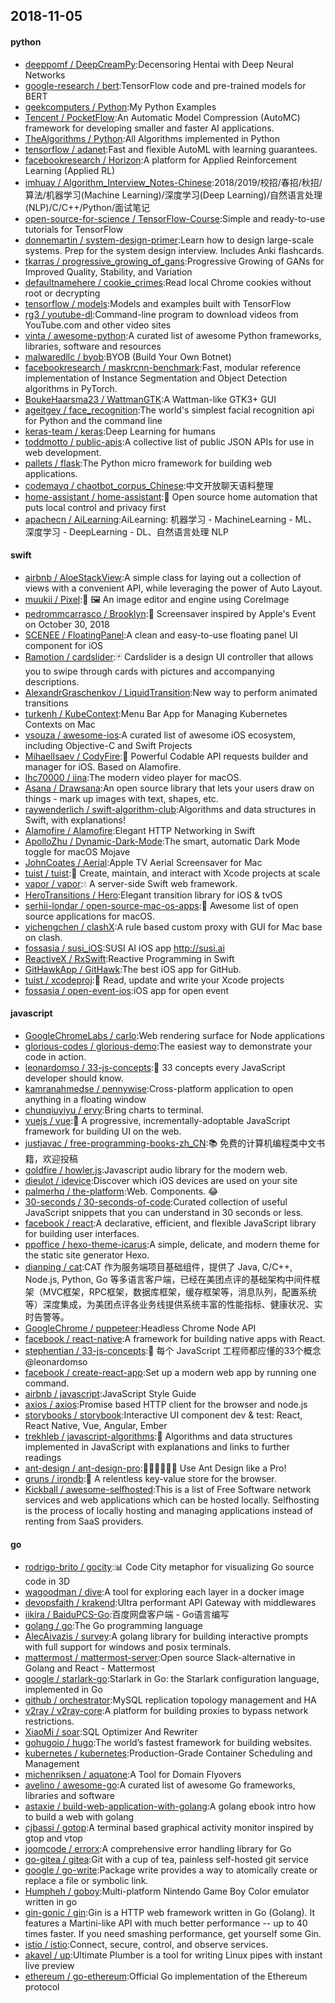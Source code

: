## 2018-11-05

#### python
* [deeppomf / DeepCreamPy](https://github.com/deeppomf/DeepCreamPy):Decensoring Hentai with Deep Neural Networks
* [google-research / bert](https://github.com/google-research/bert):TensorFlow code and pre-trained models for BERT
* [geekcomputers / Python](https://github.com/geekcomputers/Python):My Python Examples
* [Tencent / PocketFlow](https://github.com/Tencent/PocketFlow):An Automatic Model Compression (AutoMC) framework for developing smaller and faster AI applications.
* [TheAlgorithms / Python](https://github.com/TheAlgorithms/Python):All Algorithms implemented in Python
* [tensorflow / adanet](https://github.com/tensorflow/adanet):Fast and flexible AutoML with learning guarantees.
* [facebookresearch / Horizon](https://github.com/facebookresearch/Horizon):A platform for Applied Reinforcement Learning (Applied RL)
* [imhuay / Algorithm_Interview_Notes-Chinese](https://github.com/imhuay/Algorithm_Interview_Notes-Chinese):2018/2019/校招/春招/秋招/算法/机器学习(Machine Learning)/深度学习(Deep Learning)/自然语言处理(NLP)/C/C++/Python/面试笔记
* [open-source-for-science / TensorFlow-Course](https://github.com/open-source-for-science/TensorFlow-Course):Simple and ready-to-use tutorials for TensorFlow
* [donnemartin / system-design-primer](https://github.com/donnemartin/system-design-primer):Learn how to design large-scale systems. Prep for the system design interview. Includes Anki flashcards.
* [tkarras / progressive_growing_of_gans](https://github.com/tkarras/progressive_growing_of_gans):Progressive Growing of GANs for Improved Quality, Stability, and Variation
* [defaultnamehere / cookie_crimes](https://github.com/defaultnamehere/cookie_crimes):Read local Chrome cookies without root or decrypting
* [tensorflow / models](https://github.com/tensorflow/models):Models and examples built with TensorFlow
* [rg3 / youtube-dl](https://github.com/rg3/youtube-dl):Command-line program to download videos from YouTube.com and other video sites
* [vinta / awesome-python](https://github.com/vinta/awesome-python):A curated list of awesome Python frameworks, libraries, software and resources
* [malwaredllc / byob](https://github.com/malwaredllc/byob):BYOB (Build Your Own Botnet)
* [facebookresearch / maskrcnn-benchmark](https://github.com/facebookresearch/maskrcnn-benchmark):Fast, modular reference implementation of Instance Segmentation and Object Detection algorithms in PyTorch.
* [BoukeHaarsma23 / WattmanGTK](https://github.com/BoukeHaarsma23/WattmanGTK):A Wattman-like GTK3+ GUI
* [ageitgey / face_recognition](https://github.com/ageitgey/face_recognition):The world's simplest facial recognition api for Python and the command line
* [keras-team / keras](https://github.com/keras-team/keras):Deep Learning for humans
* [toddmotto / public-apis](https://github.com/toddmotto/public-apis):A collective list of public JSON APIs for use in web development.
* [pallets / flask](https://github.com/pallets/flask):The Python micro framework for building web applications.
* [codemayq / chaotbot_corpus_Chinese](https://github.com/codemayq/chaotbot_corpus_Chinese):中文开放聊天语料整理
* [home-assistant / home-assistant](https://github.com/home-assistant/home-assistant):🏡
Open source home automation that puts local control and privacy first
* [apachecn / AiLearning](https://github.com/apachecn/AiLearning):AiLearning: 机器学习 - MachineLearning - ML、深度学习 - DeepLearning - DL、自然语言处理 NLP

#### swift
* [airbnb / AloeStackView](https://github.com/airbnb/AloeStackView):A simple class for laying out a collection of views with a convenient API, while leveraging the power of Auto Layout.
* [muukii / Pixel](https://github.com/muukii/Pixel):🎨
🖼
An image editor and engine using CoreImage
* [pedrommcarrasco / Brooklyn](https://github.com/pedrommcarrasco/Brooklyn):🍎
Screensaver inspired by Apple's Event on October 30, 2018
* [SCENEE / FloatingPanel](https://github.com/SCENEE/FloatingPanel):A clean and easy-to-use floating panel UI component for iOS
* [Ramotion / cardslider](https://github.com/Ramotion/cardslider):🃏
Cardslider is a design UI controller that allows you to swipe through cards with pictures and accompanying descriptions.
* [AlexandrGraschenkov / LiquidTransition](https://github.com/AlexandrGraschenkov/LiquidTransition):New way to perform animated transitions
* [turkenh / KubeContext](https://github.com/turkenh/KubeContext):Menu Bar App for Managing Kubernetes Contexts on Mac
* [vsouza / awesome-ios](https://github.com/vsouza/awesome-ios):A curated list of awesome iOS ecosystem, including Objective-C and Swift Projects
* [MihaelIsaev / CodyFire](https://github.com/MihaelIsaev/CodyFire):🌸
Powerful Codable API requests builder and manager for iOS. Based on Alamofire.
* [lhc70000 / iina](https://github.com/lhc70000/iina):The modern video player for macOS.
* [Asana / Drawsana](https://github.com/Asana/Drawsana):An open source library that lets your users draw on things - mark up images with text, shapes, etc.
* [raywenderlich / swift-algorithm-club](https://github.com/raywenderlich/swift-algorithm-club):Algorithms and data structures in Swift, with explanations!
* [Alamofire / Alamofire](https://github.com/Alamofire/Alamofire):Elegant HTTP Networking in Swift
* [ApolloZhu / Dynamic-Dark-Mode](https://github.com/ApolloZhu/Dynamic-Dark-Mode):The smart, automatic Dark Mode toggle for macOS Mojave
* [JohnCoates / Aerial](https://github.com/JohnCoates/Aerial):Apple TV Aerial Screensaver for Mac
* [tuist / tuist](https://github.com/tuist/tuist):🚀
Create, maintain, and interact with Xcode projects at scale
* [vapor / vapor](https://github.com/vapor/vapor):💧
A server-side Swift web framework.
* [HeroTransitions / Hero](https://github.com/HeroTransitions/Hero):Elegant transition library for iOS & tvOS
* [serhii-londar / open-source-mac-os-apps](https://github.com/serhii-londar/open-source-mac-os-apps):🚀
Awesome list of open source applications for macOS.
* [yichengchen / clashX](https://github.com/yichengchen/clashX):A rule based custom proxy with GUI for Mac base on clash.
* [fossasia / susi_iOS](https://github.com/fossasia/susi_iOS):SUSI AI iOS app http://susi.ai
* [ReactiveX / RxSwift](https://github.com/ReactiveX/RxSwift):Reactive Programming in Swift
* [GitHawkApp / GitHawk](https://github.com/GitHawkApp/GitHawk):The best iOS app for GitHub.
* [tuist / xcodeproj](https://github.com/tuist/xcodeproj):📝
Read, update and write your Xcode projects
* [fossasia / open-event-ios](https://github.com/fossasia/open-event-ios):iOS app for open event

#### javascript
* [GoogleChromeLabs / carlo](https://github.com/GoogleChromeLabs/carlo):Web rendering surface for Node applications
* [glorious-codes / glorious-demo](https://github.com/glorious-codes/glorious-demo):The easiest way to demonstrate your code in action.
* [leonardomso / 33-js-concepts](https://github.com/leonardomso/33-js-concepts):📜
33 concepts every JavaScript developer should know.
* [kamranahmedse / pennywise](https://github.com/kamranahmedse/pennywise):Cross-platform application to open anything in a floating window
* [chunqiuyiyu / ervy](https://github.com/chunqiuyiyu/ervy):Bring charts to terminal.
* [vuejs / vue](https://github.com/vuejs/vue):🖖
A progressive, incrementally-adoptable JavaScript framework for building UI on the web.
* [justjavac / free-programming-books-zh_CN](https://github.com/justjavac/free-programming-books-zh_CN):📚
免费的计算机编程类中文书籍，欢迎投稿
* [goldfire / howler.js](https://github.com/goldfire/howler.js):Javascript audio library for the modern web.
* [dieulot / idevice](https://github.com/dieulot/idevice):Discover which iOS devices are used on your site
* [palmerhq / the-platform](https://github.com/palmerhq/the-platform):Web. Components.
😂
* [30-seconds / 30-seconds-of-code](https://github.com/30-seconds/30-seconds-of-code):Curated collection of useful JavaScript snippets that you can understand in 30 seconds or less.
* [facebook / react](https://github.com/facebook/react):A declarative, efficient, and flexible JavaScript library for building user interfaces.
* [ppoffice / hexo-theme-icarus](https://github.com/ppoffice/hexo-theme-icarus):A simple, delicate, and modern theme for the static site generator Hexo.
* [dianping / cat](https://github.com/dianping/cat):CAT 作为服务端项目基础组件，提供了 Java, C/C++, Node.js, Python, Go 等多语言客户端，已经在美团点评的基础架构中间件框架（MVC框架，RPC框架，数据库框架，缓存框架等，消息队列，配置系统等）深度集成，为美团点评各业务线提供系统丰富的性能指标、健康状况、实时告警等。
* [GoogleChrome / puppeteer](https://github.com/GoogleChrome/puppeteer):Headless Chrome Node API
* [facebook / react-native](https://github.com/facebook/react-native):A framework for building native apps with React.
* [stephentian / 33-js-concepts](https://github.com/stephentian/33-js-concepts):📜
每个 JavaScript 工程师都应懂的33个概念 @leonardomso
* [facebook / create-react-app](https://github.com/facebook/create-react-app):Set up a modern web app by running one command.
* [airbnb / javascript](https://github.com/airbnb/javascript):JavaScript Style Guide
* [axios / axios](https://github.com/axios/axios):Promise based HTTP client for the browser and node.js
* [storybooks / storybook](https://github.com/storybooks/storybook):Interactive UI component dev & test: React, React Native, Vue, Angular, Ember
* [trekhleb / javascript-algorithms](https://github.com/trekhleb/javascript-algorithms):📝
Algorithms and data structures implemented in JavaScript with explanations and links to further readings
* [ant-design / ant-design-pro](https://github.com/ant-design/ant-design-pro):👨🏻‍💻👩🏻‍💻 Use Ant Design like a Pro!
* [gruns / irondb](https://github.com/gruns/irondb):🔩
A relentless key-value store for the browser.
* [Kickball / awesome-selfhosted](https://github.com/Kickball/awesome-selfhosted):This is a list of Free Software network services and web applications which can be hosted locally. Selfhosting is the process of locally hosting and managing applications instead of renting from SaaS providers.

#### go
* [rodrigo-brito / gocity](https://github.com/rodrigo-brito/gocity):📊
Code City metaphor for visualizing Go source code in 3D
* [wagoodman / dive](https://github.com/wagoodman/dive):A tool for exploring each layer in a docker image
* [devopsfaith / krakend](https://github.com/devopsfaith/krakend):Ultra performant API Gateway with middlewares
* [iikira / BaiduPCS-Go](https://github.com/iikira/BaiduPCS-Go):百度网盘客户端 - Go语言编写
* [golang / go](https://github.com/golang/go):The Go programming language
* [AlecAivazis / survey](https://github.com/AlecAivazis/survey):A golang library for building interactive prompts with full support for windows and posix terminals.
* [mattermost / mattermost-server](https://github.com/mattermost/mattermost-server):Open source Slack-alternative in Golang and React - Mattermost
* [google / starlark-go](https://github.com/google/starlark-go):Starlark in Go: the Starlark configuration language, implemented in Go
* [github / orchestrator](https://github.com/github/orchestrator):MySQL replication topology management and HA
* [v2ray / v2ray-core](https://github.com/v2ray/v2ray-core):A platform for building proxies to bypass network restrictions.
* [XiaoMi / soar](https://github.com/XiaoMi/soar):SQL Optimizer And Rewriter
* [gohugoio / hugo](https://github.com/gohugoio/hugo):The world’s fastest framework for building websites.
* [kubernetes / kubernetes](https://github.com/kubernetes/kubernetes):Production-Grade Container Scheduling and Management
* [michenriksen / aquatone](https://github.com/michenriksen/aquatone):A Tool for Domain Flyovers
* [avelino / awesome-go](https://github.com/avelino/awesome-go):A curated list of awesome Go frameworks, libraries and software
* [astaxie / build-web-application-with-golang](https://github.com/astaxie/build-web-application-with-golang):A golang ebook intro how to build a web with golang
* [cjbassi / gotop](https://github.com/cjbassi/gotop):A terminal based graphical activity monitor inspired by gtop and vtop
* [joomcode / errorx](https://github.com/joomcode/errorx):A comprehensive error handling library for Go
* [go-gitea / gitea](https://github.com/go-gitea/gitea):Git with a cup of tea, painless self-hosted git service
* [google / go-write](https://github.com/google/go-write):Package write provides a way to atomically create or replace a file or symbolic link.
* [Humpheh / goboy](https://github.com/Humpheh/goboy):Multi-platform Nintendo Game Boy Color emulator written in go
* [gin-gonic / gin](https://github.com/gin-gonic/gin):Gin is a HTTP web framework written in Go (Golang). It features a Martini-like API with much better performance -- up to 40 times faster. If you need smashing performance, get yourself some Gin.
* [istio / istio](https://github.com/istio/istio):Connect, secure, control, and observe services.
* [akavel / up](https://github.com/akavel/up):Ultimate Plumber is a tool for writing Linux pipes with instant live preview
* [ethereum / go-ethereum](https://github.com/ethereum/go-ethereum):Official Go implementation of the Ethereum protocol
